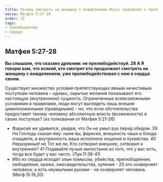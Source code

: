 ```yaml
---
title: Почему смотреть на женщину с вожделением Иисус прировнял к прелюбодеянию?
verse: Матфея 5:27-28
order: 15
tags: 
- прелюбодеяние
- сердце
---
```


## Матфея 5:27-28

**Вы слышали, что сказано древним: не прелюбодействуй. 28 А Я говорю вам, что всякий, кто смотрит кто продолжает смотреть на женщину с вожделением, уже прелюбодействовал с нею в сердце своем.**

Существует множество условий препятствующих явным нечестивым поступкам человека – однако, скрытые желания показывают его настоящую (внутреннюю) сущность. Ограниченные всевозможными условиями и правилами, люди могут выглядеть лишь внешне цивилизованными (праведными) - но, что если обстоятельства предоставят такому человеку абсолютную власть (возможности) в своих поступках? (из толкования от Матфея 5:21-26)

- Фарисей же удивился, увидев, что Он не умыл рук перед обедом. 39 Но Господь сказал ему: ныне вы, фарисеи, внешность чаши и блюда очищаете, а внутренность ваша исполнена хищения и лукавства. 40 Неразумные! не Тот же ли, Кто сотворил внешнее, сотворил и внутреннее? 41 Подавайте лучше милостыню из того, что у вас есть, тогда все будет у вас чисто. (Лук.11:38-41)
- Ибо из сердца исходят злые помыслы, убийства, прелюбодеяния, любодеяния, кражи, лжесвидетельства, хуления - 20 это оскверняет человека; а есть неумытыми руками - не оскверняет человека. (Матф.15:19,20)